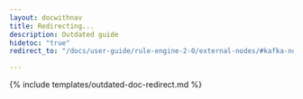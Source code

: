 ```yaml
---
layout: docwithnav
title: Redirecting...
description: Outdated guide
hidetoc: "true"
redirect_to: "/docs/user-guide/rule-engine-2-0/external-nodes/#kafka-node"

---
```


{% include templates/outdated-doc-redirect.md %}